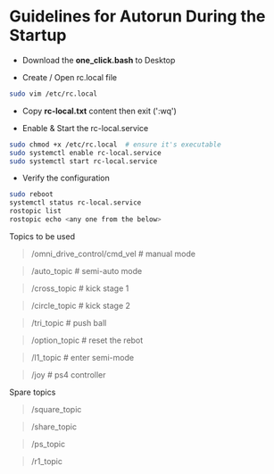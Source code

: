 # Guidelines for Autorun During the Startup

* Download the **one_click.bash** to Desktop

* Create / Open rc.local file
```bash
sudo vim /etc/rc.local
```
* Copy **rc-local.txt** content then exit (':wq')

* Enable & Start the rc-local.service
```bash
sudo chmod +x /etc/rc.local  # ensure it's executable
sudo systemctl enable rc-local.service
sudo systemctl start rc-local.service
```

* Verify the configuration
```bash
sudo reboot
systemctl status rc-local.service
rostopic list
rostopic echo <any one from the below>
```
Topics to be used
> /omni_drive_control/cmd_vel   # manual mode

> /auto_topic   # semi-auto mode

> /cross_topic  # kick stage 1

> /circle_topic # kick stage 2

> /tri_topic    # push ball

> /option_topic # reset the rebot

> /l1_topic     # enter semi-mode

> /joy          # ps4 controller

Spare topics

> /square_topic

> /share_topic

> /ps_topic

> /r1_topic
